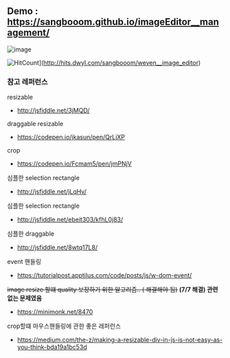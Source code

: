 ## Demo : https://sangbooom.github.io/imageEditor__management/


![image](https://user-images.githubusercontent.com/43921054/83620220-fb374600-a5c7-11ea-9d3a-09acc5fcd631.png)

![HitCount](http://hits.dwyl.com/fdsfdsg/weven__image_editor.svg)](http://hits.dwyl.com/sangbooom/weven__image_editor)


### 참고 레퍼런스
resizable

- http://jsfiddle.net/3jMQD/

draggable resizable

- https://codepen.io/jkasun/pen/QrLjXP

crop

- https://codepen.io/Fcmam5/pen/jmPNjV

심플한 selection rectangle 

- http://jsfiddle.net/jLqHv/

심플한 selection rectangle

- http://jsfiddle.net/ebeit303/kfhL0j83/

심플한 draggable

- http://jsfiddle.net/8wtq17L8/

event 핸들링

- https://tutorialpost.apptilus.com/code/posts/js/w-dom-event/

~~image resize 할떄 quality 보장하기 위한 알고리즘.. ( 해결해야 됨)~~ **(7/7 해결) 관련없는 문제였음**

- https://minimonk.net/8470

crop할떄 마우스핸들링에 관한 좋은 레퍼런스

- https://medium.com/the-z/making-a-resizable-div-in-js-is-not-easy-as-you-think-bda19a1bc53d
